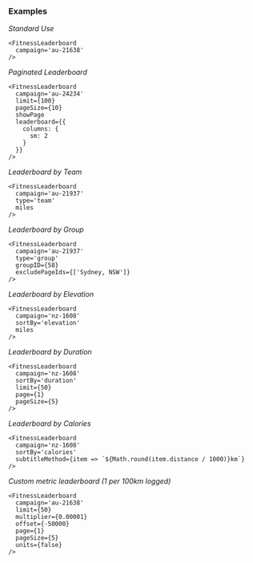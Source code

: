 ### Examples

*Standard Use*

```
<FitnessLeaderboard
  campaign='au-21638'
/>
```

*Paginated Leaderboard*

```
<FitnessLeaderboard
  campaign='au-24234'
  limit={100}
  pageSize={10}
  showPage
  leaderboard={{
    columns: {
      sm: 2
    }
  }}
/>
```

*Leaderboard by Team*

```
<FitnessLeaderboard
  campaign='au-21937'
  type='team'
  miles
/>
```

*Leaderboard by Group*

```
<FitnessLeaderboard
  campaign='au-21937'
  type='group'
  groupID={58}
  excludePageIds={['Sydney, NSW']}
/>
```

*Leaderboard by Elevation*

```
<FitnessLeaderboard
  campaign='nz-1608'
  sortBy='elevation'
  miles
/>
```

*Leaderboard by Duration*

```
<FitnessLeaderboard
  campaign='nz-1608'
  sortBy='duration'
  limit={50}
  page={1}
  pageSize={5}
/>
```

*Leaderboard by Calories*

```
<FitnessLeaderboard
  campaign='nz-1608'
  sortBy='calories'
  subtitleMethod={item => `${Math.round(item.distance / 1000)}km`}
/>
```

*Custom metric leaderboard (1 per 100km logged)*

```
<FitnessLeaderboard
  campaign='au-21638'
  limit={50}
  multiplier={0.00001}
  offset={-50000}
  page={1}
  pageSize={5}
  units={false}
/>
```
